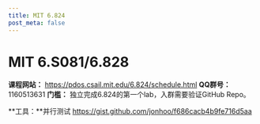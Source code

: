```yaml
---
title: MIT 6.824
post_meta: false
---
```


# MIT 6.S081/6.828
**课程网站：** https://pdos.csail.mit.edu/6.824/schedule.html
**QQ群号：** 1160513631
**门槛：** 独立完成6.824的第一个lab，入群需要验证GitHub Repo。

**工具：**并行测试 https://gist.github.com/jonhoo/f686cacb4b9fe716d5aa
